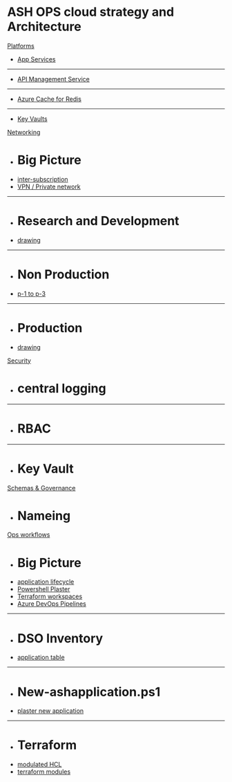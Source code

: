 # ASH OPS cloud strategy and Architecture

[Platforms]()

  * [App Services](app.md)
  - - - -
  * [API Management Service](apim.md)
  - - - -
  * [Azure Cache for Redis](redis.md)
  - - - -
  * [Key Vaults](Keyvault.md)

[Networking]()

  * # Big Picture
  * [inter-subscription](big1.md)
  * [VPN / Private network](big2.md)
  - - - -
  * # Research and Development
  * [drawing](rnd1.md)
  - - - -
  * # Non Production
  * [p-1 to p-3](nonprod1.md)
  - - - -
  * # Production
  * [drawing](prod1.md)

[Security]()

  * # central logging
  - - - -
  * # RBAC
  - - - -
  * # Key Vault

[Schemas & Governance]()

  * # Nameing

[Ops workflows]()

  * # Big Picture
  * [application lifecycle](applife.md)
  * [Powershell Plaster](plaster.md)
  * [Terraform workspaces](.md)
  * [Azure DevOps Pipelines](.md)
  - - - -
  * # DSO Inventory
  * [application table](.md)
  - - - -
  * # New-ashapplication.ps1
  * [plaster new application](ashapplication.md)
  - - - -
  * # Terraform 
  * [modulated HCL](.md)
  * [terraform modules](tfmodules.md)
  